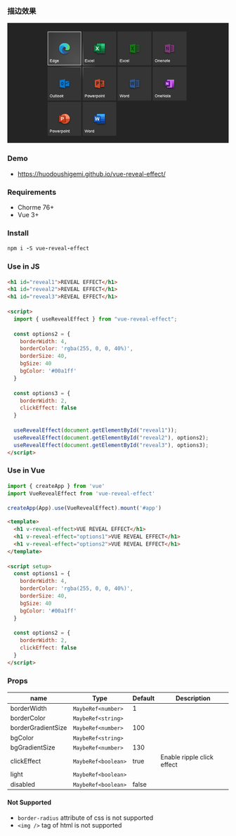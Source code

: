 ### 描边效果

![vue-reveal-effect](https://raw.githubusercontent.com/huodoushigemi/vue-reveal-effect/main/example/doc/screenshot.png)

### Demo

- https://huodoushigemi.github.io/vue-reveal-effect/

### **Requirements**

- Chorme 76+
- Vue 3+

### **Install**

```coffeescript
npm i -S vue-reveal-effect
```

### **Use in JS**

```html
<h1 id="reveal1">REVEAL EFFECT</h1>
<h1 id="reveal2">REVEAL EFFECT</h1>
<h1 id="reveal3">REVEAL EFFECT</h1>

<script>
  import { useRevealEffect } from "vue-reveal-effect";

  const options2 = {
    borderWidth: 4,
    borderColor: 'rgba(255, 0, 0, 40%)',
    borderSize: 40,
    bgSize: 40
    bgColor: '#00a1ff'
  }

  const options3 = {
    borderWidth: 2,
    clickEffect: false
  }

  useRevealEffect(document.getElementById("reveal1"));
  useRevealEffect(document.getElementById("reveal2"), options2);
  useRevealEffect(document.getElementById("reveal3"), options3);
</script>
```

### **Use in Vue**

```js
import { createApp } from 'vue'
import VueRevealEffect from 'vue-reveal-effect'

createApp(App).use(VueRevealEffect).mount('#app')
```

```html
<template>
  <h1 v-reveal-effect>VUE REVEAL EFFECT</h1>
  <h1 v-reveal-effect="options1">VUE REVEAL EFFECT</h1>
  <h1 v-reveal-effect="options2">VUE REVEAL EFFECT</h1>
</template>

<script setup>
  const options1 = {
    borderWidth: 4,
    borderColor: 'rgba(255, 0, 0, 40%)',
    borderSize: 40,
    bgSize: 40
    bgColor: '#00a1ff'
  }

  const options2 = {
    borderWidth: 2,
    clickEffect: false
  }
</script>
```

### **Props**

| name               | Type                | Default | Description                |
| ------------------ | ------------------- | ------- | -------------------------- |
| borderWidth        | `MaybeRef<number>`  | 1       |                            |
| borderColor        | `MaybeRef<string>`  |         |                            |
| borderGradientSize | `MaybeRef<number>`  | 100     |                            |
| bgColor            | `MaybeRef<string>`  |         |                            |
| bgGradientSize     | `MaybeRef<number>`  | 130     |                            |
| clickEffect        | `MaybeRef<boolean>` | true    | Enable ripple click effect |
| light              | `MaybeRef<boolean>` |         |                            |
| disabled           | `MaybeRef<boolean>` | false   |                            |

#### Not Supported

- `border-radius` attribute of css is not supported
- `<img />` tag of html is not supported

